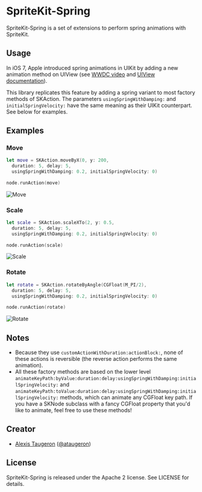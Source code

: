 SpriteKit-Spring
================

SpriteKit-Spring is a set of extensions to perform spring animations with SpriteKit.

## Usage

In iOS 7, Apple introduced spring animations in UIKit by adding a new animation method on UIView (see [WWDC video](https://developer.apple.com/videos/wwdc/2014/#221) and [UIView documentation](https://developer.apple.com/library/ios/documentation/UIKit/Reference/UIView_Class/index.html#//apple_ref/occ/clm/UIView/animateWithDuration:delay:usingSpringWithDamping:initialSpringVelocity:options:animations:completion:)).

This library replicates this feature by adding a spring variant to most factory methods of SKAction. The parameters ```usingSpringWithDamping:``` and ```initialSpringVelocity:``` have the same meaning as their UIKit counterpart. See below for examples.

## Examples

### Move

```swift
let move = SKAction.moveByX(0, y: 200, 
  duration: 5, delay: 5,
  usingSpringWithDamping: 0.2, initialSpringVelocity: 0)
  
node.runAction(move)
```

![Move](https://ataugeron.github.io/SpriteKit-Spring/bounce_1.gif)

### Scale

```swift
let scale = SKAction.scaleXTo(2, y: 0.5,
  duration: 5, delay: 5,
  usingSpringWithDamping: 0.2, initialSpringVelocity: 0)
  
node.runAction(scale)
```

![Scale](https://ataugeron.github.io/SpriteKit-Spring/bounce_2.gif)

### Rotate

```swift
let rotate = SKAction.rotateByAngle(CGFloat(M_PI/2),
  duration: 5, delay: 5,
  usingSpringWithDamping: 0.2, initialSpringVelocity: 0)
  
node.runAction(rotate)
```

![Rotate](https://ataugeron.github.io/SpriteKit-Spring/bounce_3.gif)

## Notes

- Because they use ```customActionWithDuration:actionBlock:```, none of these actions is reversible (the reverse action performs the same animation).
- All these factory methods are based on the lower level ```animateKeyPath:byValue:duration:delay:usingSpringWithDamping:initialSpringVelocity:``` and ```animateKeyPath:toValue:duration:delay:usingSpringWithDamping:initialSpringVelocity:``` methods, which can animate any CGFloat key path. If you have a SKNode subclass with a fancy CGFloat property that you'd like to animate, feel free to use these methods!

## Creator

- [Alexis Taugeron](http://alexistaugeron.com) ([@ataugeron](https://twitter.com/ataugeron))

## License

SpriteKit-Spring is released under the Apache 2 license. See LICENSE for details.
